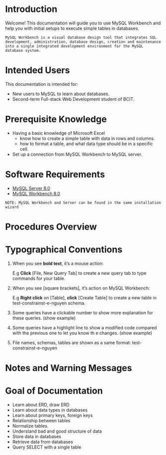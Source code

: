 # Introduction

Welcome! This documentation will guide you to use MySQL Workbench and help you with initial setups to execute simple tables in databases.

```
MySQL Workbench is a visual database design tool that integrates SQL development, administration, database design, creation and maintenance into a single integrated development environment for the MySQL database system. 
```

# Intended Users
This documentation is intended for:
- New users to MySQL to learn about databases.
- Second-term Full-stack Web Development student of BCIT.


# Prerequisite Knowledge
- Having a basic knowledge of Microsoft Excel 
    - know how to create a simple table with data in rows and columns.
    - how to format a table, and what data type should be in a specific cell.
- Set up a connection from MySQL Workbench to MySQL server.

# Software Requirements

- [MySQL Server 8.0](https://dev.mysql.com/downloads/installer/)
- [MySQL Workbench 8.0](https://dev.mysql.com/downloads/installer/)
```
NOTE: MySQL Workbench and Server can be found in the same installation wizard
```


# Procedures Overview

# Typographical Conventions
1. When you see **bold text**, it’s a mouse action:

    E.g **Click** [File, New Query Tab] to create a new query tab to type commands for your table.

2. When you see [square brackets], it’s action on MySQL Workbench:

    E.g **Right click** on [Table], **click** [Create Table] to create a new table in test-constrainst-e-nguyen schema.

3. Some queries have a clickable number to show more explanation for these queries.
(show example)

4. Some queries have a highlight line to show a modified code compared with the previous one to let you know th	e changes.
(show example)

5. File names, schemas, tables are shown as a same format: test-constrainst-e-nguyen 

# Notes and Warning Messages

# Goal of Documentation
- Learn about ERD, draw ERD
- Learn about data types in databases
- Learn about primary keys, foreign keys
- Relationship between tables
- Normalize tables.
- Understand bad and good structure of data
- Store data in databases
- Retrieve data from databases
- Query SELECT with a single table
